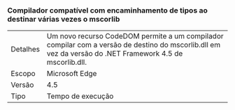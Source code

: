 ### <a name="compiler-support-for-type-forwarding-when-multi-targeting-mscorlib"></a>Compilador compatível com encaminhamento de tipos ao destinar várias vezes o mscorlib

|   |   |
|---|---|
|Detalhes|Um novo recurso CodeDOM permite a um compilador compilar com a versão de destino do mscorlib.dll em vez da versão do .NET Framework 4.5 de mscorlib.dll.|
|Escopo|Microsoft Edge|
|Versão|4.5|
|Tipo|Tempo de execução|

